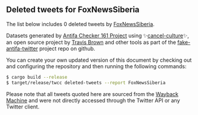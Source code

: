 ## Deleted tweets for FoxNewsSiberia

The list below includes 0 deleted tweets by
[FoxNewsSiberia](https://twitter.com/FoxNewsSiberia).



Datasets generated by [Antifa Checker 161 Project](https://twitter.com/antifacheck161) using ✨[cancel-culture](https://github.com/travisbrown/cancel-culture)✨, an open source project by 
[Travis Brown](https://twitter.com/travisbrown) and other tools as part of the 
[fake-antifa-twitter](https://github.com/antifacheck161/fake-antifa-twitter) project repo on github.

You can create your own updated version of this document by checking out and configuring the
repository and then running the following commands:

```bash
$ cargo build --release
$ target/release/twcc deleted-tweets --report FoxNewsSiberia
```

Please note that all tweets quoted here are sourced from the
[Wayback Machine](https://web.archive.org) and were not directly accessed through the Twitter API or
any Twitter client.

